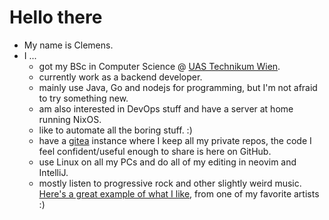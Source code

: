 # Hello there

- My name is Clemens.
- I ...
  - got my BSc in Computer Science @ [UAS Technikum Wien](https://www.technikum-wien.at/en/).
  - currently work as a backend developer.
  - mainly use Java, Go and nodejs for programming, but I'm not afraid to try something new.
  - am also interested in DevOps stuff and have a server at home running NixOS.
  - like to automate all the boring stuff. :)
  - have a [gitea](https://gitea.io/en-us/) instance where I keep all my private repos, the code I feel confident/useful enough to share is here on GitHub.
  - use Linux on all my PCs and do all of my editing in neovim and IntelliJ.
  - mostly listen to progressive rock and other slightly weird music. [Here's a great example of what I like](https://www.youtube.com/watch?v=qtgv89oLCOU), from one of my favorite artists :)
